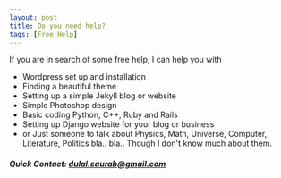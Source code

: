 ```yaml
---
layout: post
title: Do you need help? 
tags: [Free Help]
---
```


If you are in search of some free help, I can help you with

* Wordpress set up and installation
* Finding a beautiful theme 
* Setting up a simple Jekyll blog or website
* Simple Photoshop design 
* Basic coding Python, C++, Ruby and Rails
* Setting up Django website for your blog or business 
* or Just someone to talk about Physics, Math, Universe, Computer, Literature, Politics bla.. bla..
Though I don't know much about them. 

##### Quick Contact: [dulal.saurab@gmail.com](mailto::dulal.saurab@gmail.com)   

